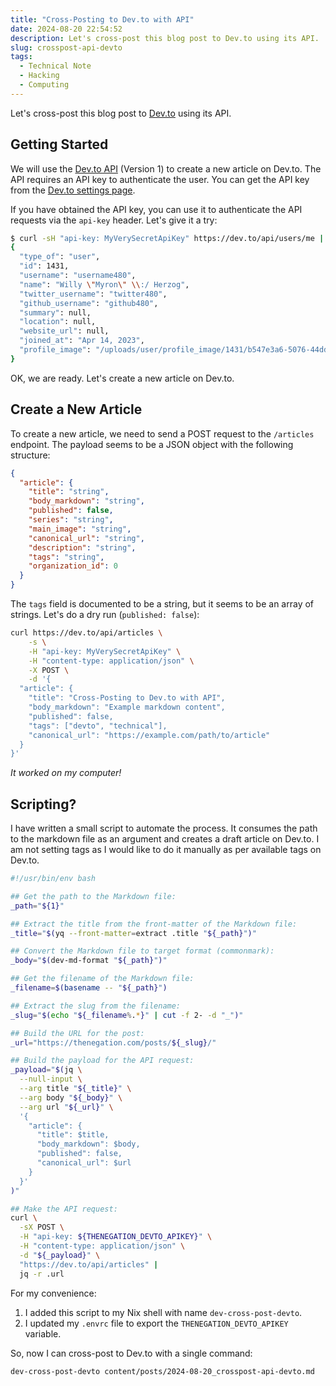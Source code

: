 ```yaml
---
title: "Cross-Posting to Dev.to with API"
date: 2024-08-20 22:54:52
description: Let's cross-post this blog post to Dev.to using its API.
slug: crosspost-api-devto
tags:
  - Technical Note
  - Hacking
  - Computing
---
```


Let's cross-post this blog post to [Dev.to] using its API.

<!--more-->

## Getting Started

We will use the [Dev.to API] (Version 1) to create a new article on Dev.to. The
API requires an API key to authenticate the user. You can get the API key from
the [Dev.to settings page].

If you have obtained the API key, you can use it to authenticate the API
requests via the `api-key` header. Let's give it a try:

```sh
$ curl -sH "api-key: MyVerySecretApiKey" https://dev.to/api/users/me | jq .
{
  "type_of": "user",
  "id": 1431,
  "username": "username480",
  "name": "Willy \"Myron\" \\:/ Herzog",
  "twitter_username": "twitter480",
  "github_username": "github480",
  "summary": null,
  "location": null,
  "website_url": null,
  "joined_at": "Apr 14, 2023",
  "profile_image": "/uploads/user/profile_image/1431/b547e3a6-5076-44dd-a4f6-9b85022b4e76.jpeg"
}
```

OK, we are ready. Let's create a new article on Dev.to.

## Create a New Article

To create a new article, we need to send a POST request to the `/articles`
endpoint. The payload seems to be a JSON object with the following structure:

```json
{
  "article": {
    "title": "string",
    "body_markdown": "string",
    "published": false,
    "series": "string",
    "main_image": "string",
    "canonical_url": "string",
    "description": "string",
    "tags": "string",
    "organization_id": 0
  }
}
```

The `tags` field is documented to be a string, but it seems to be an array of
strings. Let's do a dry run (`published: false`):

```sh
curl https://dev.to/api/articles \
    -s \
    -H "api-key: MyVerySecretApiKey" \
    -H "content-type: application/json" \
    -X POST \
    -d '{
  "article": {
    "title": "Cross-Posting to Dev.to with API",
    "body_markdown": "Example markdown content",
    "published": false,
    "tags": ["devto", "technical"],
    "canonical_url": "https://example.com/path/to/article"
  }
}'
```

_It worked on my computer!_

## Scripting?

I have written a small script to automate the process. It consumes the path to
the markdown file as an argument and creates a draft article on Dev.to. I am not
setting tags as I would like to do it manually as per available tags on Dev.to.

```sh
#!/usr/bin/env bash

## Get the path to the Markdown file:
_path="${1}"

## Extract the title from the front-matter of the Markdown file:
_title="$(yq --front-matter=extract .title "${_path}")"

## Convert the Markdown file to target format (commonmark):
_body="$(dev-md-format "${_path}")"

## Get the filename of the Markdown file:
_filename=$(basename -- "${_path}")

## Extract the slug from the filename:
_slug="$(echo "${_filename%.*}" | cut -f 2- -d "_")"

## Build the URL for the post:
_url="https://thenegation.com/posts/${_slug}/"

## Build the payload for the API request:
_payload="$(jq \
  --null-input \
  --arg title "${_title}" \
  --arg body "${_body}" \
  --arg url "${_url}" \
  '{
    "article": {
      "title": $title,
      "body_markdown": $body,
      "published": false,
      "canonical_url": $url
    }
  }'
)"

## Make the API request:
curl \
  -sX POST \
  -H "api-key: ${THENEGATION_DEVTO_APIKEY}" \
  -H "content-type: application/json" \
  -d "${_payload}" \
  "https://dev.to/api/articles" |
  jq -r .url
```

For my convenience:

1. I added this script to my Nix shell with name `dev-cross-post-devto`.
2. I updated my `.envrc` file to export the `THENEGATION_DEVTO_APIKEY` variable.

So, now I can cross-post to Dev.to with a single command:

```sh
dev-cross-post-devto content/posts/2024-08-20_crosspost-api-devto.md
```

<!-- REFERENCES -->

[Dev.to]: https://dev.to
[Dev.to API]: https://docs.dev.to/api/
[Dev.to settings page]: https://dev.to/settings/extensions
